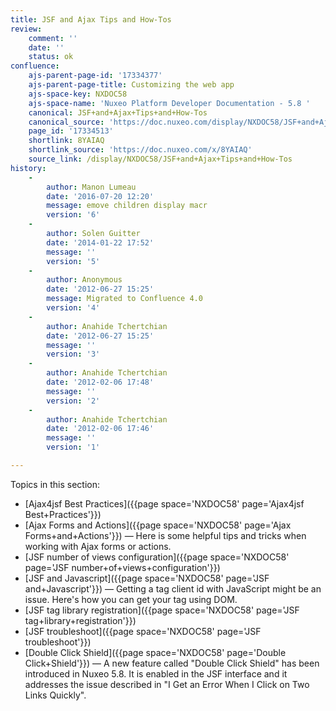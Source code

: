 ```yaml
---
title: JSF and Ajax Tips and How-Tos
review:
    comment: ''
    date: ''
    status: ok
confluence:
    ajs-parent-page-id: '17334377'
    ajs-parent-page-title: Customizing the web app
    ajs-space-key: NXDOC58
    ajs-space-name: 'Nuxeo Platform Developer Documentation - 5.8 '
    canonical: JSF+and+Ajax+Tips+and+How-Tos
    canonical_source: 'https://doc.nuxeo.com/display/NXDOC58/JSF+and+Ajax+Tips+and+How-Tos'
    page_id: '17334513'
    shortlink: 8YAIAQ
    shortlink_source: 'https://doc.nuxeo.com/x/8YAIAQ'
    source_link: /display/NXDOC58/JSF+and+Ajax+Tips+and+How-Tos
history:
    - 
        author: Manon Lumeau
        date: '2016-07-20 12:20'
        message: emove children display macr
        version: '6'
    - 
        author: Solen Guitter
        date: '2014-01-22 17:52'
        message: ''
        version: '5'
    - 
        author: Anonymous
        date: '2012-06-27 15:25'
        message: Migrated to Confluence 4.0
        version: '4'
    - 
        author: Anahide Tchertchian
        date: '2012-06-27 15:25'
        message: ''
        version: '3'
    - 
        author: Anahide Tchertchian
        date: '2012-02-06 17:48'
        message: ''
        version: '2'
    - 
        author: Anahide Tchertchian
        date: '2012-02-06 17:46'
        message: ''
        version: '1'

---
```

Topics in this section:

*   [Ajax4jsf Best Practices]({{page space='NXDOC58' page='Ajax4jsf Best+Practices'}})
*   [Ajax Forms and Actions]({{page space='NXDOC58' page='Ajax Forms+and+Actions'}})&nbsp;&mdash;&nbsp;<span class="smalltext">Here is some helpful tips and tricks when working with Ajax forms or actions.</span>
*   [JSF number of views configuration]({{page space='NXDOC58' page='JSF number+of+views+configuration'}})
*   [JSF and Javascript]({{page space='NXDOC58' page='JSF and+Javascript'}})&nbsp;&mdash;&nbsp;<span class="smalltext">Getting a tag client id with JavaScript might be an issue. Here's how you can get your tag using DOM.</span>
*   [JSF tag library registration]({{page space='NXDOC58' page='JSF tag+library+registration'}})
*   [JSF troubleshoot]({{page space='NXDOC58' page='JSF troubleshoot'}})
*   [Double Click Shield]({{page space='NXDOC58' page='Double Click+Shield'}})&nbsp;&mdash;&nbsp;<span class="smalltext">A new feature called "Double Click Shield" has been introduced in Nuxeo 5.8\. It is enabled in the JSF interface and it addresses the issue described in "I Get an Error When I Click on Two Links Quickly".</span>